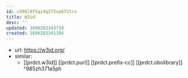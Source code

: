 ```yaml
---
id: v396l8f5qi4q375vp67ztrs
title: W3id
desc: ''
updated: 1696283343710
created: 1696283341304
---
```


- url: https://w3id.org/
- similar: 
  - [[prdct.w3id]] [[prdct.purl]] [[prdct.prefix-cc]] [[prdct.obolibrary]]  ^985zh371a5ph
